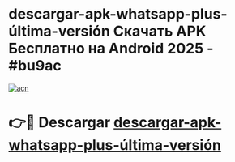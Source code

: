 # descargar-apk-whatsapp-plus-última-versión Скачать APK Бесплатно на Android 2025 - #bu9ac

[![acn](https://github.com/user-attachments/assets/0f9c940e-d8b0-45ae-aac7-cd30a18b3e1c)](https://apps.freeplayer.one?title=descargar-apk-whatsapp-plus-última-versión&ref=9RF)

# 👉🔴 Descargar [descargar-apk-whatsapp-plus-última-versión](https://apps.freeplayer.one?title=descargar-apk-whatsapp-plus-última-versión&ref=9RF)